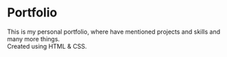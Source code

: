 #   Portfolio
This is my personal portfolio, where have mentioned projects and skills and many more things.
<br/>
Created using HTML & CSS.
